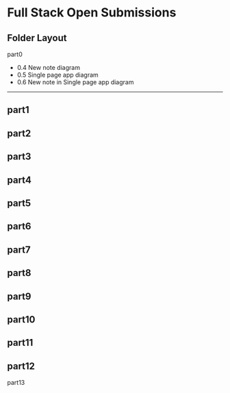 # Full Stack Open Submissions

## Folder Layout

part0
* 0.4 New note diagram  
* 0.5 Single page app diagram  
* 0.6 New note in Single page app diagram
---
part1
---
part2
---
part3
---
part4
---
part5
---
part6
---
part7
---
part8
---
part9
---
part10
---
part11
---
part12
---
part13
